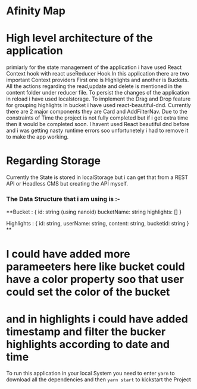# Afinity Map

# High level architecture of the application

primiarly for the state management of the application i have used React Context hook with react useReducer Hook.In this application there are two important Context providers First one is Highlights and another is Buckets. All the actions regarding the read,update and delete is mentioned in the content folder under reducer file. To persist the changes of the application in reload i have used localstorage. To implement the Drag and Drop feature for grouping highlights in bucket i have used react-beautiful-dnd. Currently there are 2 major components they are Card and AddFilterNav. Due to the constraints of Time the project is not fully completed but if i get extra time then it would be completed soon. I havent used React beautiful dnd before and i was getting nasty runtime errors soo unfortunetely i had to remove it to make the app working. 

# Regarding Storage
Currently the State is stored in localStorage but i can get that from a REST API or Headless CMS but creating the API myself.

### The Data Structure that i am using is :-

**Bucket : {
    id: string (using nanoid)
    bucketName: string
    highlights: []
}

Highlights : {
    id: string,
    userName: string,
    content: string,
    bucketid: string
}
**
# I could have added more parameeters here like bucket could have a color property soo that user could set the color of the bucket
# and in highlights i could have added timestamp and filter the bucker highlights according to date and time




To run this application in your local System you need to enter `yarn` to download all the dependencies and then  `yarn start` to kickstart the Project



